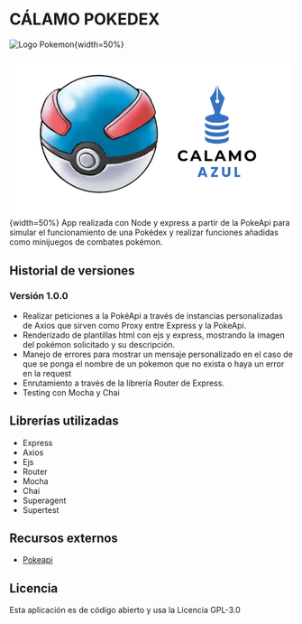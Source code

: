 # CÁLAMO POKEDEX

![Logo Pokemon](https://upload.wikimedia.org/wikipedia/commons/thumb/9/98/International_Pok%C3%A9mon_logo.svg/1920px-International_Pok%C3%A9mon_logo.svg.png){width=50%}

![Logo Calamo Pokedex](./public/images/banner_calamo_pokedex.webp){width=50%}
App realizada con Node y express a partir de la PokeApi para simular el funcionamiento de una Pokédex y realizar funciones añadidas como minijuegos de combates pokémon.

## Historial de versiones

### Versión 1.0.0

- Realizar peticiones a la PokéApi a través de instancias personalizadas de Axios que sirven como Proxy entre Express y la PokeApi.
- Renderizado de plantillas html con ejs y express, mostrando la imagen del pokémon solicitado y su descripción.
- Manejo de errores para mostrar un mensaje personalizado en el caso de que se ponga el nombre de un pokemon que no exista o haya un error en la request
- Enrutamiento a través de la librería Router de Express.
- Testing con Mocha y Chai

## Librerías utilizadas

- Express
- Axios
- Ejs
- Router
- Mocha
- Chai
- Superagent
- Supertest

## Recursos externos

- [Pokeapi](https://pokeapi.co/)

## Licencia

Esta aplicación es de código abierto y usa la Licencia GPL-3.0
